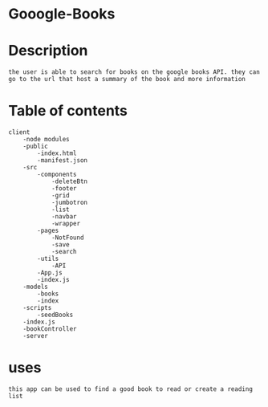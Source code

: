 # Gooogle-Books 

# Description
    the user is able to search for books on the google books API. they can go to the url that host a summary of the book and more information

# Table of contents 
    client 
        -node modules
        -public 
            -index.html
            -manifest.json
        -src
            -components
                -deleteBtn
                -footer
                -grid
                -jumbotron
                -list
                -navbar
                -wrapper
            -pages
                -NotFound
                -save
                -search
            -utils
                -API
            -App.js
            -index.js
        -models
            -books
            -index
        -scripts
            -seedBooks
        -index.js
        -bookController
        -server
# uses 
    this app can be used to find a good book to read or create a reading list
    
